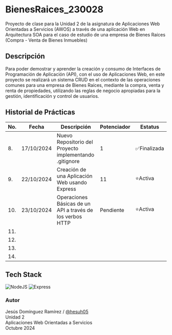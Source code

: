 # BienesRaices_230028
Proyecto de clase para la Unidad 2 de la asignatura de Aplicaciones Web Orientadas a Servicios (AWOS) a través de una aplicación Web en Arquitectura SOA para el caso de estudio de una empresa de Bienes Raíces (Compra - Venta de Bienes Inmuebles)


## Descripción

Para poder demostrar y aprender la creación y consumo de Interfaces de Programación de Aplicación (API), con el uso de Aplicaciones Web, en este proyecto se realizará un sistema CRUD en el contexto de las operaciones comunes para una empresa de Bienes Raíces, mediante la compra, venta y renta de propiedades, utilizando las reglas de negocio apropiadas para la gestión, identificación y control de usuarios.

## Historial de Prácticas
|No.|Fecha|Descripción|Potenciador|Estatus|
|---|-----|-----------|-----------|-------|
|8.|17/10/2024|Nuevo Repositorio del Proyecto implementando .gitignore|1|✅Finalizada|
|9.|22/10/2024|Creación de una Aplicación Web usando Express|11|⭐Activa|
|10.|23/10/2024|Operaciones Básicas de un API a través de los verbos HTTP|Pendiente|⭐Activa|
|11.|||||
|12.|||||
|13.|||||
|14.|||||

## Tech Stack
![NodeJS](https://img.shields.io/badge/Node.js-43853D?style=for-the-badge&logo=node.js&logoColor=white) ![Express](https://img.shields.io/badge/Express.js-404D59?style=for-the-badge)

### Autor
Jesús Domínguez Ramírez / [@hesuh05](https://github.com/hesuh05) <br>
Unidad 2 <br>
Aplicaciones Web Orientadas a Servicios <br>
Octubre 2024
